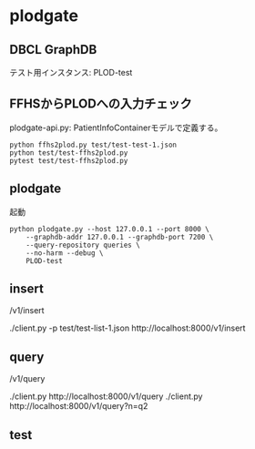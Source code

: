 plodgate
========

## DBCL GraphDB

テスト用インスタンス: PLOD-test

## FFHSからPLODへの入力チェック

plodgate-api.py: PatientInfoContainerモデルで定義する。

```
python ffhs2plod.py test/test-test-1.json
python test/test-ffhs2plod.py
pytest test/test-ffhs2plod.py
```

## plodgate

起動

```
python plodgate.py --host 127.0.0.1 --port 8000 \
    --graphdb-addr 127.0.0.1 --graphdb-port 7200 \
    --query-repository queries \
    --no-harm --debug \
    PLOD-test
```

## insert

/v1/insert

./client.py -p test/test-list-1.json http://localhost:8000/v1/insert

## query

/v1/query

./client.py http://localhost:8000/v1/query
./client.py http://localhost:8000/v1/query?n=q2

## test



